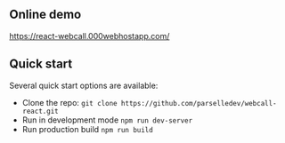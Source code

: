 ## Online demo
https://react-webcall.000webhostapp.com/

## Quick start

Several quick start options are available:
- Clone the repo: `git clone https://github.com/parselledev/webcall-react.git`
- Run in development mode `npm run dev-server`
- Run production build `npm run build`